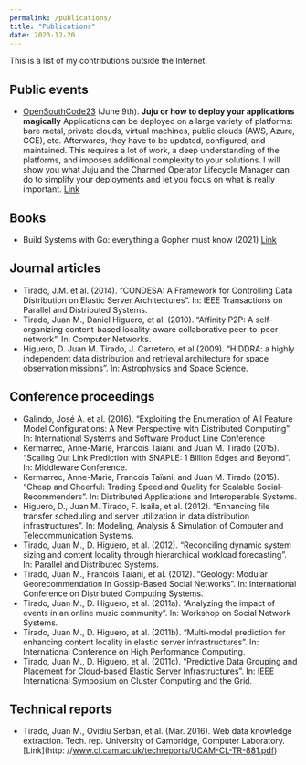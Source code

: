 ```yaml
---
permalink: /publications/
title: "Publications"
date: 2023-12-20
---
```


This is a list of my contributions outside the Internet.

## Public events

* [OpenSouthCode23](https://www.opensouthcode.org/conferences/opensouthcode2023) (June 9th). **Juju or how to deploy your applications magically**
Applications can be deployed on a large variety of platforms: bare metal, private clouds, virtual machines, public clouds (AWS, Azure, GCE), etc. Afterwards, they have to be updated, configured, and maintained. This requires a lot of work, a deep understanding of the platforms, and imposes additional complexity to your solutions. I will show you what Juju and the Charmed Operator Lifecycle Manager can do to simplify your deployments and let you focus on what is really important.
[Link](https://www.opensouthcode.org/conferences/opensouthcode2023/program/proposals/549)


## Books

* Build Systems with Go: everything a Gopher must know (2021) [Link](/build-systems-with-go/)

## Journal articles

* Tirado, J.M. et al. (2014). “CONDESA: A Framework for Controlling Data Distribution on Elastic Server Architectures”. In: IEEE Transactions on Parallel and Distributed Systems.
* Tirado, Juan M., Daniel Higuero, et al. (2010). “Affinity P2P: A self-organizing content-based locality-aware collaborative peer-to-peer network”. In: Computer Networks.
* Higuero, D. Juan M. Tirado, J. Carretero, et al (2009). “HIDDRA: a highly independent data distribution and retrieval architecture for space observation missions”. In: Astrophysics and Space Science.

## Conference proceedings

* Galindo, José A. et al. (2016). “Exploiting the Enumeration of All Feature Model Configurations: A New Perspective with Distributed Computing”. In: International Systems and Software Product Line Conference
* Kermarrec, Anne-Marie, Francois Taiani, and Juan M. Tirado (2015). “Scaling Out Link Prediction with SNAPLE: 1 Billion Edges and Beyond”. In: Middleware Conference.
* Kermarrec, Anne-Marie, Francois Taïani, and Juan M. Tirado (2015). “Cheap and Cheerful: Trading Speed and Quality for Scalable Social-Recommenders”. In: Distributed Applications and Interoperable Systems.
* Higuero, D., Juan M. Tirado, F. Isaila, et al. (2012). “Enhancing file transfer scheduling and server utilization in data distribution infrastructures”. In: Modeling,
Analysis & Simulation of Computer and Telecommunication Systems.
* Tirado, Juan M., D. Higuero, et al. (2012). “Reconciling dynamic system sizing and content locality through hierarchical workload forecasting”. In: Parallel and Distributed Systems.
* Tirado, Juan M., Francois Taiani, et al. (2012). “Geology: Modular Georecommendation In Gossip-Based Social Networks”. In: International Conference on Distributed Computing Systems.
* Tirado, Juan M., D. Higuero, et al. (2011a). “Analyzing the impact of events in an online music community”. In: Workshop on Social Network Systems.
* Tirado, Juan M., D. Higuero, et al. (2011b). “Multi-model prediction for enhancing
content locality in elastic server infrastructures”. In: International Conference on High Performance Computing.
* Tirado, Juan M., D. Higuero, et al. (2011c). “Predictive Data Grouping and Placement for Cloud-based Elastic Server Infrastructures”. In: IEEE International Symposium on Cluster Computing and the Grid.

## Technical reports

* Tirado, Juan M., Ovidiu Serban, et al. (Mar. 2016). Web data knowledge extraction. Tech. rep. University of Cambridge, Computer Laboratory. [Link](http:
//www.cl.cam.ac.uk/techreports/UCAM-CL-TR-881.pdf)
